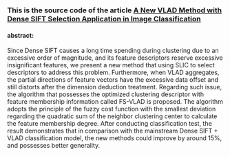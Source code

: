 ### This is the source code of the article [A New VLAD Method with Dense SIFT Selection Application in Image Classification](http://www.atlantis-press.com/proceedings/caai-17/25881235)

#### abstract:

Since Dense SIFT causes a long time spending during clustering due to an excessive order of magnitude, and its feature descriptors reserve excessive insignificant features, we present a new method that using SLIC to select descriptors to address this problem. Furthermore, when VLAD aggregates, the partial directions of feature vectors have the excessive data offset and still distorts after the dimension deduction treatment. Regarding such issue, the algorithm that possesses the optimized clustering descriptor with feature membership information called FS-VLAD is proposed. The algorithm adopts the principle of the fuzzy cost function with the smallest deviation regarding the quadratic sum of the neighbor clustering center to calculate the feature membership degree. After conducting classification test, the result demonstrates that in comparison with the mainstream Dense SIFT + VLAD classification model, the new methods could improve by around 15%, and possesses better generality.